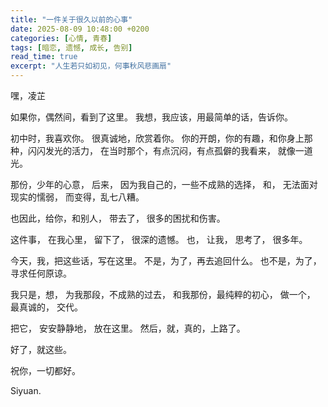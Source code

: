 ```yaml
---
title: "一件关于很久以前的心事"
date: 2025-08-09 10:48:00 +0200
categories: [心情, 青春]
tags: [暗恋, 遗憾, 成长, 告别]
read_time: true
excerpt: "人生若只如初见，何事秋风悲画扇"
---
```


嘿，凌芷

如果你，偶然间，看到了这里。
我想，我应该，用最简单的话，告诉你。

初中时，我喜欢你。
很真诚地，欣赏着你。
你的开朗，你的有趣，和你身上那种，闪闪发光的活力，
在当时那个，有点沉闷，有点孤僻的我看来，
就像一道光。

那份，少年的心意，
后来，
因为我自己的，一些不成熟的选择，
和，
无法面对现实的懦弱，
而变得，乱七八糟。

也因此，给你，和别人，
带去了，
很多的困扰和伤害。

这件事，
在我心里，
留下了，
很深的遗憾。
也，
让我，
思考了，
很多年。

今天，我，把这些话，写在这里。
不是，为了，再去追回什么。
也不是，为了，寻求任何原谅。

我只是，想，
为我那段，不成熟的过去，
和我那份，最纯粹的初心，
做一个，
最真诚的，
交代。

把它，
安安静静地，
放在这里。
然后，就，真的，上路了。

好了，就这些。

祝你，一切都好。

Siyuan.